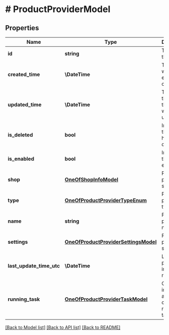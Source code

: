 # # ProductProviderModel

## Properties

Name | Type | Description | Notes
------------ | ------------- | ------------- | -------------
**id** | **string** | The ID of the entity. | [optional] [readonly]
**created_time** | **\DateTime** | The time when the entity was created. | [optional] [readonly]
**updated_time** | **\DateTime** | The last time when the entity was updated. | [optional] [readonly]
**is_deleted** | **bool** | Indicates if the entity has been deleted. | [optional] [readonly]
**is_enabled** | **bool** | Indicates if the entity is enabled. | [optional] [readonly]
**shop** | [**OneOfShopInfoModel**](OneOfShopInfoModel.md) | Product provider shop. | [optional] [readonly]
**type** | [**OneOfProductProviderTypeEnum**](OneOfProductProviderTypeEnum.md) | Product provider type. | [optional] [readonly]
**name** | **string** | Product provider name. | [optional] [readonly]
**settings** | [**OneOfProductProviderSettingsModel**](OneOfProductProviderSettingsModel.md) | Product provider settings. | [optional] [readonly]
**last_update_time_utc** | **\DateTime** | Last time product import was run. | [optional] [readonly]
**running_task** | [**OneOfProductProviderTaskModel**](OneOfProductProviderTaskModel.md) | Contains information about currently running task. | [optional] [readonly]

[[Back to Model list]](../../README.md#models) [[Back to API list]](../../README.md#endpoints) [[Back to README]](../../README.md)
